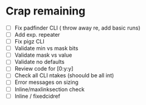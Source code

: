 Crap remaining
==============

- [ ] Fix padfinder CLI ( throw away re, add basic runs)
- [ ] Add exp. repeater
- [ ] Fix pigz CLI 
- [ ] Validate min vs mask bits
- [ ] Validate mask vs value
- [ ] Validate no defaults
- [ ] Review code for [0:y:y]
- [ ] Check all CLI ntakes (shoould be all int)
- [ ] Error messages on sizing
- [ ] Inline/maxlinksection check
- [ ] Inline / fixedcidref